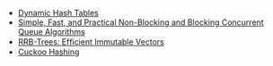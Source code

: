 * [Dynamic Hash Tables](http://www.csd.uoc.gr/~hy460/pdf/Dynamic%20Hash%20Tables.pdf)
* [Simple, Fast, and Practical Non-Blocking and Blocking Concurrent Queue Algorithms](http://www.research.ibm.com/people/m/michael/podc-1996.pdf)
* [RRB-Trees: Efﬁcient Immutable Vectors](http://infoscience.epfl.ch/record/169879/files/RMTrees.pdf)
* [Cuckoo Hashing](http://www.it-c.dk/people/pagh/papers/cuckoo-jour.pdf)
